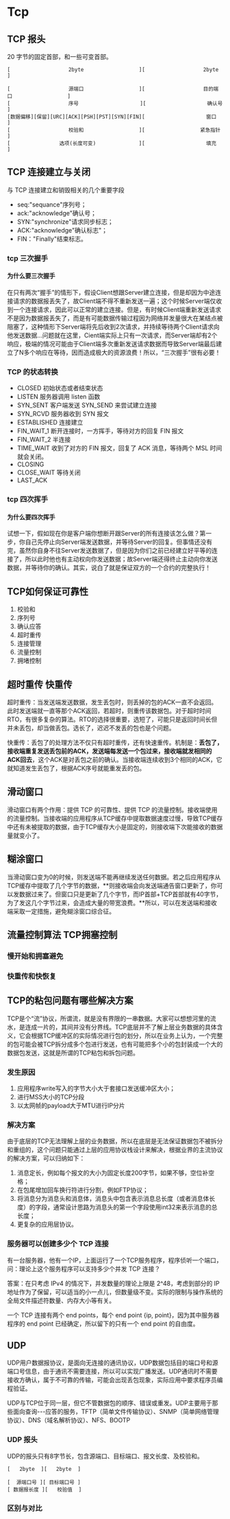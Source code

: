 # Tcp

## TCP 报头

20 字节的固定首部，和一些可变首部。

```text
[                   2byte                  ][                   2byte                   ]

[                   源端口                  ][                   目的端口                  ]
[                   序号                    ][                    确认号                  ]
[数据偏移][保留][URC][ACK][PSH][PST][SYN][FIN][                    窗口                    ]
[                   校验和                  ][                  紧急指针                   ]
[                选项(长度可变)              ][                    填充                    ]
```

## TCP 连接建立与关闭

与 TCP 连接建立和销毁相关的几个重要字段

* seq:"sequance"序列号；
* ack:"acknowledge"确认号；
* SYN:"synchronize"请求同步标志；
* ACK:"acknowledge"确认标志"；
* FIN："Finally"结束标志。

### tcp 三次握手

#### 为什么要三次握手

在只有两次“握手”的情形下，假设Client想跟Server建立连接，但是却因为中途连接请求的数据报丢失了，故Client端不得不重新发送一遍；这个时候Server端仅收到一个连接请求，因此可以正常的建立连接。但是，有时候Client端重新发送请求不是因为数据报丢失了，而是有可能数据传输过程因为网络并发量很大在某结点被阻塞了，这种情形下Server端将先后收到2次请求，并持续等待两个Client请求向他发送数据...问题就在这里，Cient端实际上只有一次请求，而Server端却有2个响应，极端的情况可能由于Client端多次重新发送请求数据而导致Server端最后建立了N多个响应在等待，因而造成极大的资源浪费！所以，“三次握手”很有必要！

### TCP 的状态转换

* CLOSED 初始状态或者结束状态
* LISTEN 服务器调用 listen 函数
* SYN_SENT 客户端发送 SYN_SEND 来尝试建立连接
* SYN_RCVD 服务器收到 SYN 报文
* ESTABLISHED 连接建立
* FIN_WAIT_1 断开连接时，一方挥手，等待对方的回复 FIN 报文
* FIN_WAIT_2 半连接
* TIME_WAIT 收到了对方的 FIN 报文，回复了 ACK 消息，等待两个 MSL 时间 就会关闭。
* CLOSING
* CLOSE_WAIT 等待关闭
* LAST_ACK

### tcp 四次挥手

#### 为什么要四次挥手

试想一下，假如现在你是客户端你想断开跟Server的所有连接该怎么做？第一步，你自己先停止向Server端发送数据，并等待Server的回复。但事情还没有完，虽然你自身不往Server发送数据了，但是因为你们之前已经建立好平等的连接了，所以此时他也有主动权向你发送数据；故Server端还得终止主动向你发送数据，并等待你的确认。其实，说白了就是保证双方的一个合约的完整执行！

## TCP如何保证可靠性

1. 校验和
2. 序列号
3. 确认应答
4. 超时重传
5. 连接管理
6. 流量控制
7. 拥堵控制

## 超时重传 快重传

超时重传：当发送端发送数据，发生丢包时，则丢掉的包的ACK一直不会返回。此时发送端就一直等那个ACK返回，若超时，则重传该数据包。对于超时时间RTO，有很多复杂的算法。RTO的选择很重要，选短了，可能只是返回时间长但并未丢包，却当做丢包。选长了，迟迟不发丢的包也是个问题。

快重传：丢包了的处理方法不仅只有超时重传，还有快速重传。机制是：**丢包了，接收端重复发送丢包前的ACK，发送端每发送一个包过来，接收端就发相同的ACK回去**，这个ACK是对丢包之前的确认。当接收端连续收到3个相同的ACK，它就知道发生丢包了，根据ACK序号就能重发丢的包。

## 滑动窗口

滑动窗口有两个作用：提供 TCP 的可靠性、提供 TCP 的流量控制。接收端使用的流量控制。当接收端的应用程序从TCP缓存中提取数据速度过慢，导致TCP缓存中还有未被提取的数据，由于TCP缓存大小是固定的，则接收端下次能接收的数据量就变小了。

## 糊涂窗口

当滑动窗口变为0的时候，则发送端不能再继续发送任何数据。若之后应用程序从TCP缓存中提取了几个字节的数据，**则接收端会向发送端通告窗口更新了，你可以发数据过来了。但窗口只是更新了几个字节，而IP首部+TCP首部就有40字节，为了发这几个字节过来，会造成大量的带宽浪费。**所以，可以在发送端和接收端采取一定措施，避免糊涂窗口综合征。

## 流量控制算法 TCP拥塞控制

### 慢开始和拥塞避免

### 快重传和快恢复

## TCP的粘包问题有哪些解决方案

TCP是个“流”协议，所谓流，就是没有界限的一串数据。大家可以想想河里的流水，是连成一片的，其间并没有分界线。TCP底层并不了解上层业务数据的具体含义，它会根据TCP缓冲区的实际情况进行包的划分，所以在业务上认为，一个完整的包可能会被TCP拆分成多个包进行发送，也有可能把多个小的包封装成一个大的数据包发送，这就是所谓的TCP粘包和拆包问题。

### 发生原因

1. 应用程序write写入的字节大小大于套接口发送缓冲区大小；
2. 进行MSS大小的TCP分段
3. 以太网帧的payload大于MTU进行IP分片

### 解决方案

由于底层的TCP无法理解上层的业务数据，所以在底层是无法保证数据包不被拆分和重组的，这个问题只能通过上层的应用协议栈设计来解决，根据业界的主流协议的解决方案，可以归纳如下：

1. 消息定长，例如每个报文的大小为固定长度200字节，如果不够，空位补空格；
2. 在包尾增加回车换行符进行分割，例如FTP协议；
3. 将消息分为消息头和消息体，消息头中包含表示消息总长度（或者消息体长度）的字段，通常设计思路为消息头的第一个字段使用int32来表示消息的总长度；
4. 更复杂的应用层协议。

### 服务器可以创建多少个 TCP 连接

有一台服务器，他有一个IP，上面运行了一个TCP服务程序，程序侦听一个端口，问：理论上这个服务程序可以支持多少个并发 TCP 连接？

答案：在只考虑 IPv4 的情况下，并发数量的理论上限是 2^48，考虑到部分的 IP 地址作为了保留，可以适当的小一点儿，但数量级不变。实际的限制与操作系统的全局文件描述符数量、内存大小等有关。

一个 TCP 连接有两个 end points，每个 end point {ip, point}，因为其中服务器程序的 end point 已经确定，所以留下的只有一个 end point 的自由度。

## UDP

UDP用户数据报协议，是面向无连接的通讯协议，UDP数据包括目的端口号和源端口号信息，由于通讯不需要连接，所以可以实现广播发送。UDP通讯时不需要接收方确认，属于不可靠的传输，可能会出现丢包现象，实际应用中要求程序员编程验证。

UDP与TCP位于同一层，但它不管数据包的顺序、错误或重发。UDP主要用于那些面向查询---应答的服务，TFTP（简单文件传输协议）、SNMP（简单网络管理协议）、DNS（域名解析协议）、NFS、BOOTP

### UDP 报头

UDP的报头只有8字节长，包含源端口、目标端口、报文长度、及校验和。

```text
[   2byte  ][   2byte  ]

[  源端口号 ][ 目标端口号 ]
[ 数据报长度 ][   校验值  ]
```

### 区别与对比
